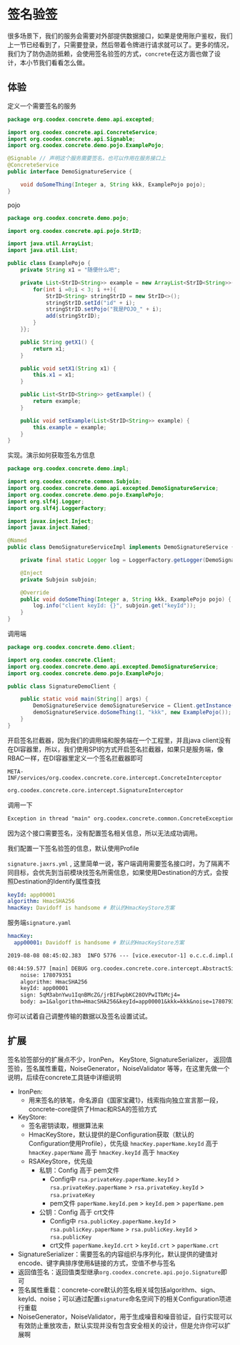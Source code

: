 # 签名验签

很多场景下，我们的服务会需要对外部提供数据接口，如果是使用账户鉴权，我们上一节已经看到了，只需要登录，然后带着令牌进行请求就可以了。更多的情况，我们为了防伪造防抵赖，会使用签名验签的方式，`concrete`在这方面也做了设计，本小节我们看看怎么做。

## 体验

定义一个需要签名的服务

```java
package org.coodex.concrete.demo.api.excepted;

import org.coodex.concrete.api.ConcreteService;
import org.coodex.concrete.api.Signable;
import org.coodex.concrete.demo.pojo.ExamplePojo;

@Signable // 声明这个服务需要签名，也可以作用在服务接口上
@ConcreteService
public interface DemoSignatureService {

    void doSomeThing(Integer a, String kkk, ExamplePojo pojo);
}
```

pojo

```java
package org.coodex.concrete.demo.pojo;

import org.coodex.concrete.api.pojo.StrID;

import java.util.ArrayList;
import java.util.List;

public class ExamplePojo {
    private String x1 = "随便什么吧";

    private List<StrID<String>> example = new ArrayList<StrID<String>>(){{
        for(int i =0;i < 3; i ++){
            StrID<String> stringStrID = new StrID<>();
            stringStrID.setId("id" + i);
            stringStrID.setPojo("我是POJO_" + i);
            add(stringStrID);
        }
    }};

    public String getX1() {
        return x1;
    }

    public void setX1(String x1) {
        this.x1 = x1;
    }

    public List<StrID<String>> getExample() {
        return example;
    }

    public void setExample(List<StrID<String>> example) {
        this.example = example;
    }
}
```

实现。演示如何获取签名方信息

```java
package org.coodex.concrete.demo.impl;

import org.coodex.concrete.common.Subjoin;
import org.coodex.concrete.demo.api.excepted.DemoSignatureService;
import org.coodex.concrete.demo.pojo.ExamplePojo;
import org.slf4j.Logger;
import org.slf4j.LoggerFactory;

import javax.inject.Inject;
import javax.inject.Named;

@Named
public class DemoSignatureServiceImpl implements DemoSignatureService {

    private final static Logger log = LoggerFactory.getLogger(DemoSignatureServiceImpl.class);

    @Inject
    private Subjoin subjoin;

    @Override
    public void doSomeThing(Integer a, String kkk, ExamplePojo pojo) {
        log.info("client keyId: {}", subjoin.get("keyId"));
    }
}
```

调用端

```java
package org.coodex.concrete.demo.client;

import org.coodex.concrete.Client;
import org.coodex.concrete.demo.api.excepted.DemoSignatureService;
import org.coodex.concrete.demo.pojo.ExamplePojo;

public class SignatureDemoClient {

    public static void main(String[] args) {
        DemoSignatureService demoSignatureService = Client.getInstance(DemoSignatureService.class, "jaxrs");
        demoSignatureService.doSomeThing(1, "kkk", new ExamplePojo());
    }
}

```

开启签名拦截器，因为我们的调用端和服务端在一个工程里，并且java client没有在DI容器里，所以，我们使用SPI的方式开启签名拦截器，如果只是服务端，像RBAC一样，在DI容器里定义一个签名拦截器即可

`META-INF/services/org.coodex.concrete.core.intercept.ConcreteInterceptor`

```txt
org.coodex.concrete.core.intercept.SignatureInterceptor
```

调用一下

```txt
Exception in thread "main" org.coodex.concrete.common.ConcreteException: 未知错误: no privateKey..
```

因为这个接口需要签名，没有配置签名相关信息，所以无法成功调用。

我们配置一下签名验签的信息，默认使用Profile

`signature.jaxrs.yml` , 这里简单一说，客户端调用需要签名接口时，为了隔离不同目标，会优先到当前模块找签名所需信息，如果使用Destination的方式，会按照Destination的Identify属性查找

```yml
keyId: app00001
algorithm: HmacSHA256
hmacKey: Davidoff is handsome # 默认的HmacKeyStore方案
```

服务端`signature.yaml`

```yml
hmacKey:
  app00001: Davidoff is handsome # 默认的HmacKeyStore方案
```

```txt
2019-08-08 08:45:02.383  INFO 5776 --- [vice.executor-1] o.c.c.d.impl.DemoSignatureServiceImpl    : client keyId: app00001
```

```txt
08:44:59.577 [main] DEBUG org.coodex.concrete.core.intercept.AbstractSignatureInterceptor - signature for[ doSomeThing ]: 
	noise: 178079351
	algorithm: HmacSHA256
	keyId: app00001
	sign: 5qM3abnYwu1IqnBMcZG/jrBIFwpbKC28OVPwITbMcj4=
	body: a=1&algorithm=HmacSHA256&keyId=app00001&kkk=kkk&noise=178079351&pojo=example%3Did%253Did0%2526pojo%253D%2525E6%252588%252591%2525E6%252598%2525AFPOJO_0%26example%3Did%253Did1%2526pojo%253D%2525E6%252588%252591%2525E6%252598%2525AFPOJO_1%26example%3Did%253Did2%2526pojo%253D%2525E6%252588%252591%2525E6%252598%2525AFPOJO_2%26x1%3D%25E9%259A%258F%25E4%25BE%25BF%25E4%25BB%2580%25E4%25B9%2588%25E5%2590%25A7
```

你可以试着自己调整传输的数据以及签名设置试试。

## 扩展

签名验签部分的扩展点不少，IronPen， KeyStore, SignatureSerializer， 返回值签验，签名属性重载，NoiseGenerator，NoiseValidator 等等，在这里先做一个说明，后续在concrete工具链中详细说明

- IronPen:
  - 用来签名的铁笔，命名源自《国家宝藏1》，线索指向独立宣言那一段，concrete-core提供了Hmac和RSA的签验方式
- KeyStore:
  - 签名密钥读取，根据算法来
  - HmacKeyStore，默认提供的是Configuration获取（默认的Configuration使用Profile），优先级 `hmacKey.paperName.keyId` 高于 `hmacKey.paperName` 高于 `hmacKey.keyId` 高于 `hmacKey`
  - RSAKeyStore，优先级
    - 私钥：Config 高于 pem文件
      - Config中 `rsa.privateKey.paperName.keyId` > `rsa.privateKey.paperName` > `rsa.privateKey.keyId` > `rsa.privateKey`
      - pem文件 `paperName.keyId.pem` > `keyId.pem` > `paperName.pem`
    - 公钥：Config 高于 crt文件
      - Config中 `rsa.publicKey.paperName.keyId` > `rsa.publicKey.paperName` > `rsa.publicKey.keyId` > `rsa.publicKey`
      - crt文件 `paperName.keyId.crt` > `keyId.crt` > `paperName.crt`
- SignatureSerializer：需要签名的内容组织与序列化，默认提供的键值对encode、键字典排序使用&链接的方式，空值不参与签名
- 返回值签名：返回值类型继承`org.coodex.concrete.api.pojo.Signature`即可
- 签名属性重载：concrete-core默认的签名相关域包括algorithm、sign、keyId、noise；可以通过配置`signature`命名空间下的相关Configuration项进行重载
- NoiseGenerator，NoiseValidator，用于生成噪音和噪音验证，自行实现可以有效防止重放攻击，默认实现并没有包含安全相关的设计，但是允许你可以扩展啊
